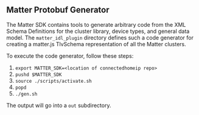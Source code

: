 ## Matter Protobuf Generator

The Matter SDK contains tools to generate arbitrary code from the XML Schema
Definitions for the cluster library, device types, and general data model.
The `matter_idl_plugin` directory defines such a code generator for creating a
matter.js TlvSchema representation of all the Matter clusters.

To execute the code generator, follow these steps:

1. `export MATTER_SDK=<location of connectedhomeip repo>`
2. `pushd $MATTER_SDK`
3. `source ./scripts/activate.sh`
4. `popd`
5. `./gen.sh`

The output will go into a `out` subdirectory.
